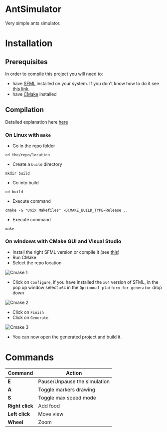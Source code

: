 # AntSimulator

Very simple ants simulator.

# Installation

## Prerequisites

In order to compile this project you will need to:
 - have [SFML](https://www.sfml-dev.org/index.php) installed on your system. If you don't know how to do it see [this link](https://www.sfml-dev.org/tutorials/2.5/#getting-started).
 - have [CMake](https://cmake.org/) installed

## Compilation

Detailed explanation here [here](https://preshing.com/20170511/how-to-build-a-cmake-based-project/)

### On Linux with `make`
 - Go in the repo folder

`cd the/repo/location`
- Create a `build` directory

`mkdir build`
 - Go into build

`cd build`
 - Execute command

`cmake -G "Unix Makefiles" -DCMAKE_BUILD_TYPE=Release ..`
 - Execute command

`make`

### On windows with CMake GUI and Visual Studio
 - Install the right SFML version or compile it (see [this](https://www.sfml-dev.org/tutorials/2.5/start-vc.php))
 - Run CMake
 - Select the repo location
 
![Cmake 1](https://github.com/johnBuffer/AntSimulator/blob/master/img/cmake_1.PNG)
 - Click on `Configure`, if you have installed the `x64` version of SFML, in the pop up window select `x64` in the `Optionnal platform for generator` drop down

![Cmake 2](https://github.com/johnBuffer/AntSimulator/blob/master/img/cmake_2.PNG)
 - Click on `Finish`
 - Click on `Generate`

![Cmake 3](https://github.com/johnBuffer/AntSimulator/blob/master/img/cmake_3.PNG)
 - You can now open the generated project and build it.

# Commands

|Command|Action|
|---|---|
|**E**|Pause/Unpause the simulation|
|**A**|Toggle markers drawing|
|**S**|Toggle max speed mode|
|**Right click**|Add food|
|**Left click**|Move view|
|**Wheel**|Zoom|
